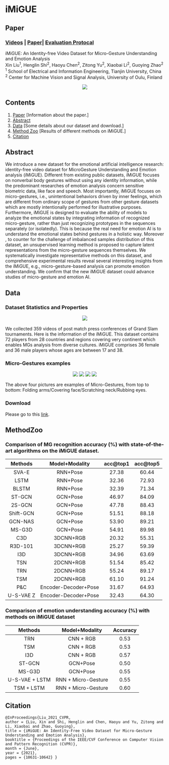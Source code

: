 # iMiGUE

## Paper
### [Videos](Link_V2.xlsx) | [Paper](https://openaccess.thecvf.com/content/CVPR2021/papers/Liu_iMiGUE_An_Identity-Free_Video_Dataset_for_Micro-Gesture_Understanding_and_Emotion_CVPR_2021_paper.pdf)| [Evaluation Protocal](https://github.com/linuxsino/iMiGUE/blob/main/evaluation%20protocol.pdf)
iMiGUE: An Identity-free Video Dataset for Micro-Gesture Understanding and Emotion Analysis <br>
 Xin Liu<sup>1</sup>,
 Henglin Shi<sup>2</sup>,
 Haoyu Chen<sup>2</sup>,
 Zitong Yu<sup>2</sup>,
 Xiaobai Li<sup>2</sup>,
 Guoying Zhao<sup>2</sup> <br>
 <sup>1</sup> School of Electrical and Information Engineering, Tianjin University, China <br>
 <sup>2</sup>  Center for Machine Vision and Signal Analysis, University of Oulu, Finland


<div align="center">
    <img src="pictures/Fig2.png">
</div>

## Contents
1. [Paper](#Paper) [Information about the paper.]
2. [Abstract](#Abstract)
3. [Data](#Data) [Some details about our dataset and download.]
4. [Method Zoo](#MethodZoo) [Results of different methods on iMiGUE.]
5. [Citation](#Citation)

## Abstract
We introduce a new dataset for the emotional artificial intelligence research: identity-free video dataset for MicroGesture Understanding and Emotion analysis (iMiGUE). Different from existing public datasets, iMiGUE focuses on nonverbal body gestures without using any identity information, while the predominant researches of emotion analysis concern sensitive biometric data, like face and speech. Most importantly, iMiGUE focuses on micro-gestures, i.e., unintentional behaviors driven by inner feelings, which are different from ordinary scope of gestures from other gesture datasets which are mostly intentionally performed for illustrative purposes. Furthermore, iMiGUE is designed to evaluate the ability of models to analyze the emotional states by integrating information of recognized micro-gesture, rather than just recognizing prototypes in the sequences separately (or isolatedly). This is because the real need for emotion AI is to understand the emotional states behind gestures in a holistic way. Moreover , to counter for the challenge of imbalanced samples distribution of this dataset, an unsupervised learning method is proposed to capture latent representations from the micro-gesture sequences themselves. We systematically investigate representative methods on this dataset, and comprehensive experimental results reveal several interesting insights from the iMiGUE, e.g., micro-gesture-based analysis can promote emotion understanding. We confirm that the new iMiGUE dataset could advance studies of micro-gesture and emotion AI.

## Data
### Dataset Statistics and Properties
<div align="center">
    <img src="pictures/dataset.png">
</div>
<br>
We collected 359 videos of post match press conferences of Grand Slam tournaments. Here is the information of the iMiGUE. This dataset contains 72 players from 28 countries and regions covering very continent which enables MGs analysis from diverse cultures. iMiGUE comprises 36 female and 36 male players whose ages are between 17 and 38.

### Micro-Gestures examples

<div align="center">
<img src="pictures/folding-arms.gif">

<img src="pictures/covering-face.gif">

<img src="pictures/scratching-neck.gif">

<img src="pictures/rubbing-eyes.gif">
</div>

The above four pictures are examples of Micro-Gestures, from top to bottom: Folding arms/Covering face/Scratching neck/Rubbing eyes.
 
### Download
Please go to this [link](https://www.oulu.fi/en/university/faculties-and-units/faculty-information-technology-and-electrical-engineering/center-machine-vision-and-signal-analysis#accordion-control-imigue-database).

## MethodZoo
### Comparison of MG recognition accuracy (%) with state-of-the-art algorithms on the iMiGUE dataset.

<center>
  
| Methods | Model+Modality | acc@top1 | acc@top5 |
| :-----: | :-----: | :------: | :------: |
| SVA-E | RNN+Pose | 27.38 | 60.44 |
| LSTM | RNN+Pose | 32.36 | 72.93 |
| BLSTM | RNN+Pose | 32.39 | 71.34 |
| ST-GCN| GCN+Pose | 46.97 | 84.09 |
| 2S-GCN | GCN+Pose | 47.78 | 88.43 |
| Shift-GCN | GCN+Pose | 51.51 | 88.18 |
| GCN-NAS | GCN+Pose | 53.90 | 89.21 |
| MS-G3D | GCN+Pose | 54.91 | 89.98 |
| C3D | 3DCNN+RGB | 20.32 | 55.31 |
| R3D-101 | 3DCNN+RGB | 25.27 | 59.39 |
| I3D | 3DCNN+RGB | 34.96 | 63.69 |
| TSN | 2DCNN+RGB | 51.54 | 85.42 |
| TRN | 2DCNN+RGB | 55.24 | 89.17 |
| TSM | 2DCNN+RGB | 61.10 | 91.24 |
| P&C | Encoder-Decoder+Pose | 31.67 | 64.93 |
| U-S-VAE Z |Encoder-Decoder+Pose| 32.43 | 64.30 |

</center>

### Comparison of emotion understanding accuracy (%) with methods on iMiGUE dataset

<center>

| Methods | Model+Modality | Accuracy |
| :-----: | :-----: | :------: |
| TRN | CNN + RGB | 0.53 |
| TSM | CNN + RGB | 0.53 |
| I3D | CNN + RGB | 0.57 |
| ST-GCN| GCN+Pose | 0.50 |
| MS-G3D | GCN+Pose | 0.55 |
| U-S-VAE + LSTM | RNN + Micro-Gesture | 0.55 |
| TSM + LSTM | RNN + Micro-Gesture | 0.60 |
</center>

## Citation
```
@InProceedings{Liu_2021_CVPR, 
author = {Liu, Xin and Shi, Henglin and Chen, Haoyu and Yu, Zitong and Li, Xiaobai and Zhao, Guoying}, 
title = {iMiGUE: An Identity-Free Video Dataset for Micro-Gesture Understanding and Emotion Analysis}, 
booktitle = {Proceedings of the IEEE/CVF Conference on Computer Vision and Pattern Recognition (CVPR)}, 
month = {June}, 
year = {2021}, 
pages = {10631-10642} }
```
